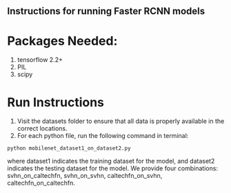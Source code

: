 ## Instructions for running Faster RCNN models

# Packages Needed:
1. tensorflow 2.2+
2. PIL 
3. scipy

# Run Instructions
1. Visit the datasets folder to ensure that all data is properly available in the correct locations. 
2. For each python file, run the following command in terminal:
```shell
python mobilenet_dataset1_on_dataset2.py
```
where dataset1 indicates the training dataset for the model, and dataset2 indicates the testing dataset for the model. We provide four combinations: svhn_on_caltechfn, svhn_on_svhn, caltechfn_on_svhn, caltechfn_on_caltechfn. 